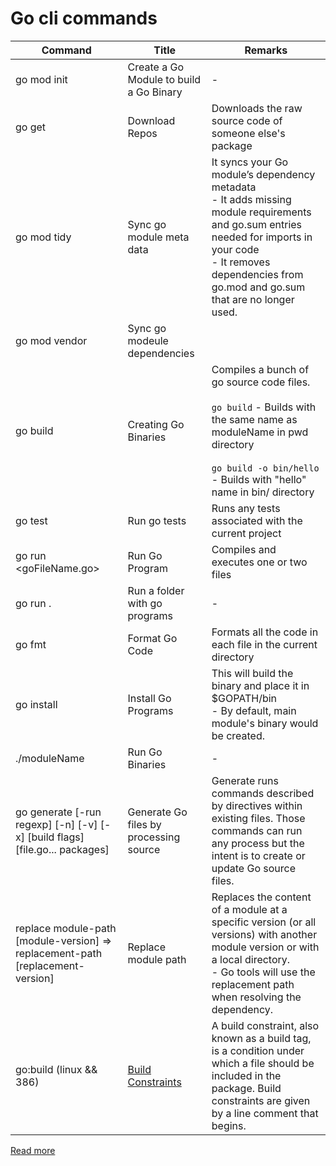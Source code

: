 # Go cli commands

| Command                                                                        | Title                                                                | Remarks                                                                                                                                                                                                                  |
|--------------------------------------------------------------------------------|----------------------------------------------------------------------|--------------------------------------------------------------------------------------------------------------------------------------------------------------------------------------------------------------------------|
| go mod init <moduleName>                                                       | Create a Go Module to build a Go Binary                              | -                                                                                                                                                                                                                        |
| go get <repoName>                                                              | Download Repos                                                       | Downloads the raw source code of someone else's package                                                                                                                                                                  |                                                                                                                                                      |
| go mod tidy                                                                    | Sync go module meta data                                             | It syncs your Go module’s dependency metadata<br/>- It adds missing module requirements and go.sum entries needed for imports in your code<br/>- It removes dependencies from go.mod and go.sum that are no longer used. |
| go mod vendor                                                                  | Sync go modeule dependencies                                         |                                                                                                                                                                                                                          |
| go build                                                                       | Creating Go Binaries                                                 | Compiles a bunch of go source code files.<br/><br/>`go build` - Builds with the same name as moduleName in pwd directory<br/><br/>`go build -o bin/hello` - Builds with "hello" name in bin/ directory                   |
| go test                                                                        | Run go tests                                                         | Runs any tests associated with the current project                                                                                                                                                                       |                                                                                                                                                           |
| go run <goFileName.go>                                                         | Run Go Program                                                       | Compiles and executes one or two files                                                                                                                                                                                   |
| go run .                                                                       | Run a folder with go programs                                        | -                                                                                                                                                                                                                        |
| go fmt                                                                         | Format Go Code                                                       | Formats all the code in each file in the current directory                                                                                                                                                               |                                                                                                                                                  |                                                                                                                                                                                                              |
| go install                                                                     | Install Go Programs                                                  | This will build the binary and place it in $GOPATH/bin<br/>- By default, main module's binary would be created.                                                                                                          |
| ./moduleName                                                                   | Run Go Binaries                                                      | -                                                                                                                                                                                                                        |
| go generate [-run regexp] [-n] [-v] [-x] [build flags] [file.go... packages]   | Generate Go files by processing source                               | Generate runs commands described by directives within existing files. Those commands can run any process but the intent is to create or update Go source files.                                                          |
| replace module-path [module-version] => replacement-path [replacement-version] | Replace module path                                                  | Replaces the content of a module at a specific version (or all versions) with another module version or with a local directory. <br/>- Go tools will use the replacement path when resolving the dependency.             |
| go:build (linux && 386)                                                        | [Build Constraints](https://pkg.go.dev/cmd/go#hdr-Build_constraints) | A build constraint, also known as a build tag, is a condition under which a file should be included in the package. Build constraints are given by a line comment that begins.                                           |

[Read more](https://www.digitalocean.com/community/tutorials/how-to-build-and-install-go-programs)